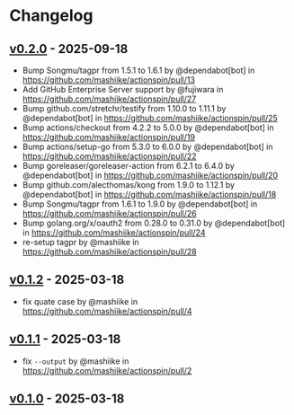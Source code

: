 # Changelog

## [v0.2.0](https://github.com/mashiike/actionspin/compare/v0.1.2...v0.2.0) - 2025-09-18
- Bump Songmu/tagpr from 1.5.1 to 1.6.1 by @dependabot[bot] in https://github.com/mashiike/actionspin/pull/13
- Add GitHub Enterprise Server support by @fujiwara in https://github.com/mashiike/actionspin/pull/27
- Bump github.com/stretchr/testify from 1.10.0 to 1.11.1 by @dependabot[bot] in https://github.com/mashiike/actionspin/pull/25
- Bump actions/checkout from 4.2.2 to 5.0.0 by @dependabot[bot] in https://github.com/mashiike/actionspin/pull/19
- Bump actions/setup-go from 5.3.0 to 6.0.0 by @dependabot[bot] in https://github.com/mashiike/actionspin/pull/22
- Bump goreleaser/goreleaser-action from 6.2.1 to 6.4.0 by @dependabot[bot] in https://github.com/mashiike/actionspin/pull/20
- Bump github.com/alecthomas/kong from 1.9.0 to 1.12.1 by @dependabot[bot] in https://github.com/mashiike/actionspin/pull/18
- Bump Songmu/tagpr from 1.6.1 to 1.9.0 by @dependabot[bot] in https://github.com/mashiike/actionspin/pull/26
- Bump golang.org/x/oauth2 from 0.28.0 to 0.31.0 by @dependabot[bot] in https://github.com/mashiike/actionspin/pull/24
- re-setup tagpr by @mashiike in https://github.com/mashiike/actionspin/pull/28

## [v0.1.2](https://github.com/mashiike/actionspin/compare/v0.1.1...v0.1.2) - 2025-03-18
- fix quate case by @mashiike in https://github.com/mashiike/actionspin/pull/4

## [v0.1.1](https://github.com/mashiike/actionspin/compare/v0.1.0...v0.1.1) - 2025-03-18
- fix `--output` by @mashiike in https://github.com/mashiike/actionspin/pull/2

## [v0.1.0](https://github.com/mashiike/actionspin/commits/v0.1.0) - 2025-03-18
